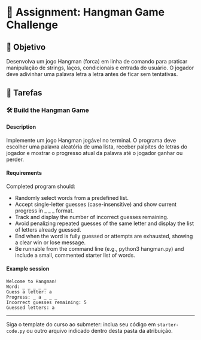 
# 📘 Assignment: Hangman Game Challenge

## 🎯 Objetivo

Desenvolva um jogo Hangman (forca) em linha de comando para praticar manipulação de strings, laços, condicionais e entrada do usuário. O jogador deve adivinhar uma palavra letra a letra antes de ficar sem tentativas.

## 📝 Tarefas

### 🛠️	Build the Hangman Game

#### Description
Implemente um jogo Hangman jogável no terminal. O programa deve escolher uma palavra aleatória de uma lista, receber palpites de letras do jogador e mostrar o progresso atual da palavra até o jogador ganhar ou perder.

#### Requirements
Completed program should:

- Randomly select words from a predefined list.
- Accept single-letter guesses (case-insensitive) and show current progress in _ _ _ format.
- Track and display the number of incorrect guesses remaining.
- Avoid penalizing repeated guesses of the same letter and display the list of letters already guessed.
- End when the word is fully guessed or attempts are exhausted, showing a clear win or lose message.
- Be runnable from the command line (e.g., python3 hangman.py) and include a small, commented starter list of words.

#### Example session

```
Welcome to Hangman!
Word: _ _ _ _ _
Guess a letter: a
Progress: _ a _ _ _
Incorrect guesses remaining: 5
Guessed letters: a
```

---

Siga o template do curso ao submeter: inclua seu código em `starter-code.py` ou outro arquivo indicado dentro desta pasta da atribuição.
